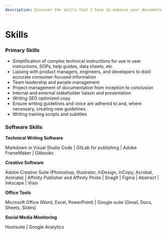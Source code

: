 ```yaml
---
description: Discover the skills that I have to enhance your documents.
---
```


# Skills

### Primary Skills <a href="#_gxm4muq51bwh" id="_gxm4muq51bwh"></a>

* Simplification of complex technical instructions for use in user instructions, SOPs, help guides, data sheets, etc
* Liaising with product managers, engineers, and developers to distil accurate consumer-focused information
* Team leadership and people management
* Project management of documentation from inception to conclusion
* Internal and external stakeholder liaison and presentation
* Writing SEO optimized copy
* Ensure writing guidelines and voice are adhered to and, where necessary, creating new guidelines
* Writing training scripts and subtitles

### Software Skills <a href="#_xhah6399qcdx" id="_xhah6399qcdx"></a>

**Technical Writing Software**

Markdown in Visual Studio Code | GitLab for publishing | Adobe FrameMaker | Gitbooks

**Creative Software**

Adobe Creative Suite (Photoshop, Illustrator, InDesign, InCopy, Acrobat, Animate) | Affinity Publisher and Affinity Photo | SnagIt | Figma | Abstract | Inkscape | Visio

**Office Tools**

Microsoft Office (Word, Excel, PowerPoint) | Google suite (Gmail, Docs, Sheets, Slides)

**Social Media Monitoring**

Hootsuite | Google Analytics

